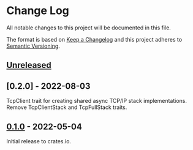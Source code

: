 # Change Log

All notable changes to this project will be documented in this file.

The format is based on [Keep a Changelog](http://keepachangelog.com/)
and this project adheres to [Semantic Versioning](http://semver.org/).

## [Unreleased]

## [0.2.0] - 2022-08-03

TcpClient trait for creating shared async TCP/IP stack implementations.
Remove TcpClientStack and TcpFullStack traits.

## [0.1.0] - 2022-05-04

Initial release to crates.io.

[Unreleased]: https://github.com/rust-embedded-community/embedded-nal/compare/embedded-nal-async-v0.1.0...HEAD
[0.1.0]: https://github.com/rust-embedded-community/embedded-nal/releases/tag/embedded-nal-async-v0.1.0
